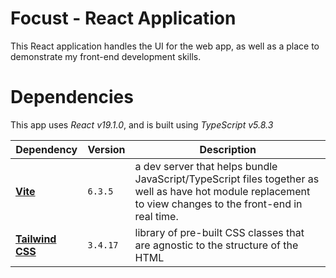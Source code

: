 # Focust - React Application
This React application handles the UI for the web app, as well as a place to demonstrate my front-end development skills.

# Dependencies
This app uses *React v19.1.0*, and is built using *TypeScript v5.8.3*

| Dependency | Version | Description |
|--- |---|--- |
| [**Vite**](https://vite.dev/) | `6.3.5` | a dev server that helps bundle JavaScript/TypeScript files together as well as have hot module replacement to view changes to the front-end in real time. |
| [**Tailwind CSS**](https://tailwindcss.com/) | `3.4.17` | library of pre-built CSS classes that are agnostic to the structure of the HTML |